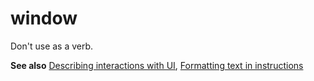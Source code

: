 # window

Don't use as a verb.

**See also** [Describing interactions with UI](~/procedures-instructions/describing-interactions-with-ui.md), [Formatting text in instructions](~/procedures-instructions/formatting-text-in-instructions.md)
